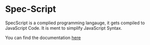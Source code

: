 # Spec-Script
SpecScript is a complied programming langauge, it gets compiled to JavaScript Code. It is ment to simplify JavaScript Syntax.

You can find the documentation [here](https://github.com/Spec-Script/docs)
